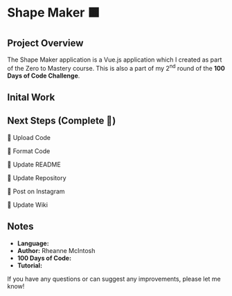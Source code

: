 # Shape Maker :orange_square:

## Project Overview
The Shape Maker application is a Vue.js application which I created as part of the Zero to Mastery course. This is also a part of my 2<sup>nd</sup> round of the **100 Days of Code Challenge**.

## Inital Work

## Next Steps (Complete :confetti_ball:)
:black_square_button: Upload Code

:black_square_button: Format Code

:black_square_button: Update README

:black_square_button: Update Repository

:black_square_button: Post on Instagram

:black_square_button: Update Wiki

## Notes
- **Language:**
- **Author:** Rheanne McIntosh
- **100 Days of Code:**
- **Tutorial:** []()

If you have any questions or can suggest any improvements, please let me know!
